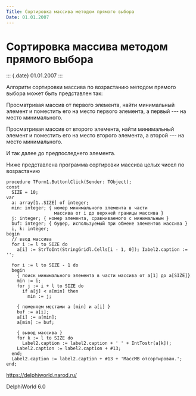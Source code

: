 ```yaml
---
Title: Сортировка массива методом прямого выбора
Date: 01.01.2007
---
```



Сортировка массива методом прямого выбора
=========================================

::: {.date}
01.01.2007
:::

Алгоритм сортировки массива по возрастанию методом прямого выбора может
быть представлен так:

Просматривая массив от первого элемента, найти минимальный элемент и
поместить его на место первого элемента, а первый --- на место
минимального.

Просматривая массив от второго элемента, найти минимальный элемент и
поместить его на место второго элемента, а второй --- на место
минимального.

И так далее до предпоследнего элемента.

Ниже представлена программа сортировки массива целых чисел по
возрастанию

    procedure TForm1.ButtonlClick(Sender: TObject);
    const
      SIZE = 10;
    var
      a: array[1..SIZE] of integer;
      min: integer; { номер минимального элемента в части
                      массива от i до верхней границы массива }
      j: integer; { номер элемента, сравниваемого с минимальным }
      buf: integer; { буфер, используемый при обмене элементов массива }
      i, k: integer;
    begin
      // ввод массива
      for i := l to SIZE do
        a[i] := StrToInt(StringGridl.Cells[i - 1, 0]); Iabel2.caption := '';
     
      for i := l to SIZE - 1 do
      begin
        { поиск минимального элемента в части массива от а[1] до a[SIZE]}
        min := i;
        for j := i + l to SIZE do
          if a[j] < a[min] then
            min := j;
     
        { поменяем местами a [min] и a[i] }
        buf := a[i];
        a[i] := a[min];
        a[min] := buf;
     
        { вывод массива }
        for k := l to SIZE do
          Label2.caption := label2.caption + ' ' + IntTostr(a[k]);
        Label2.caption := label2.caption + #13;
      end;
      Label2.caption := label2.caption + #13 + 'MaccMB отсортирован.';
    end;

<https://delphiworld.narod.ru/>

DelphiWorld 6.0
